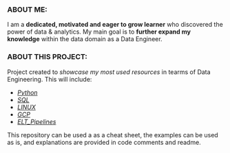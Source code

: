 ### ABOUT ME: ###
I am a **dedicated, motivated and eager to grow learner** who discovered the power of data & analytics.
My main goal is to **further expand my knowledge** within the data domain as a Data Engineer.


### ABOUT THIS PROJECT: ###
Project created to *showcase my most used resources* in tearms of Data Engineering. This will include:
* [*Python*](https://github.com/Costindumitru87/Showcase/tree/main/pythonResources) 
* [*SQL*](https://github.com/Costindumitru87/Showcase/tree/main/slqResources)
* [*LINUX*](https://github.com/Costindumitru87/Showcase/tree/main/LINUX)
* [*GCP*](https://github.com/Costindumitru87/Showcase/tree/main/GCP)
* [*ELT_Pipelines*](https://github.com/Costindumitru87/Showcase/tree/main/ELT_Pipelines)

This repository can be used a as a cheat sheet, the examples can be used as is, and explanations are provided in code comments and readme.
